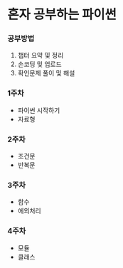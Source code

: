 # 혼자 공부하는 파이썬

### 공부방법
1. 챕터 요약 및 정리
2. 손코딩 및 업로드
3. 확인문제 풀이 및 해설

### 1주차 
- 파이썬 시작하기
- 자료형

### 2주차 
- 조건문
- 반복문

### 3주차 
- 함수
- 에외처리

### 4주차
- 모듈
- 클래스


